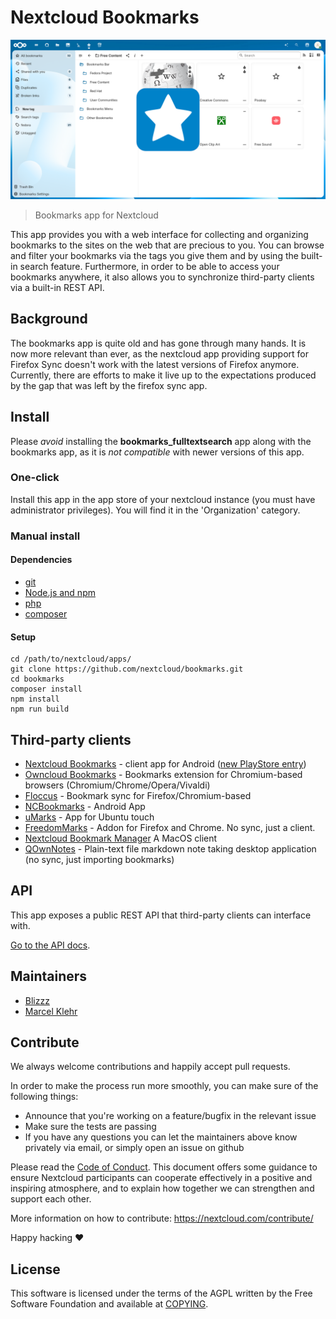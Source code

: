 # Nextcloud Bookmarks

![](https://github.com/nextcloud/bookmarks/raw/master/screenshots/Bookmarks.png)

> Bookmarks app for Nextcloud

This app provides you with a web interface for collecting and organizing bookmarks to the sites on the web that are precious to you. You can browse and filter your bookmarks via the tags you give them and by using the built-in search feature. Furthermore, in order to be able to access your bookmarks anywhere, it also allows you to synchronize third-party clients via a built-in REST API.

## Background

The bookmarks app is quite old and has gone through many hands. It is now more relevant than ever, as the nextcloud app providing support for Firefox Sync doesn't work with the latest versions of Firefox anymore. Currently, there are efforts to make it live up to the expectations produced by the gap that was left by the firefox sync app.

## Install

Please _avoid_ installing the **bookmarks_fulltextsearch** app along with the bookmarks app, as it is _not compatible_ with newer versions of this app.

### One-click

Install this app in the app store of your nextcloud instance (you must have administrator privileges). You will find it in the 'Organization' category.

### Manual install

#### Dependencies

- [git](https://git-scm.org/)
- [Node.js and npm](https://nodejs.org/)
- [php](https://php.net/)
- [composer](https://getcompoert.org/)

#### Setup

```
cd /path/to/nextcloud/apps/
git clone https://github.com/nextcloud/bookmarks.git
cd bookmarks
composer install
npm install
npm run build
```

## Third-party clients

- [Nextcloud Bookmarks](https://gitlab.com/bisada/OCBookmarks) - client app for Android ([new PlayStore entry](https://play.google.com/store/apps/details?id=org.bisw.nxbookmarks))
- [Owncloud Bookmarks](https://chrome.google.com/webstore/detail/owncloud-bookmarks/eomolhpeokmbnincelpkagpapjpeeckc?hl=de) - Bookmarks extension for Chromium-based browsers (Chromium/Chrome/Opera/Vivaldi)
- [Floccus](https://github.com/marcelklehr/floccus) - Bookmark sync for Firefox/Chromium-based
- [NCBookmarks](https://github.com/lenchan139/NCBookmark) - Android App
- [uMarks](https://uappexplorer.com/app/umarks.ernesst) - App for Ubuntu touch
- [FreedomMarks](https://github.com/damko/freedommarks-browser-webextension) - Addon for Firefox and Chrome. No sync, just a client.
- [Nextcloud Bookmark Manager](https://www.midwinter-dg.com/mac-apps/nextcloud-bookmark-manager.html) A MacOS client
- [QOwnNotes](https://www.qownnotes.org/) - Plain-text file markdown note taking desktop application (no sync, just importing bookmarks)

## API

This app exposes a public REST API that third-party clients can interface with.

[Go to the API docs](./API.md).

## Maintainers

- [Blizzz](https://github.com/Blizzz)
- [Marcel Klehr](https://github.com/marcelklehr)

## Contribute

We always welcome contributions and happily accept pull requests.

In order to make the process run more smoothly, you can make sure of the following things:

- Announce that you're working on a feature/bugfix in the relevant issue
- Make sure the tests are passing
- If you have any questions you can let the maintainers above know privately via email, or simply open an issue on github

Please read the [Code of Conduct](https://nextcloud.com/community/code-of-conduct/). This document offers some guidance to ensure Nextcloud participants can cooperate effectively in a positive and inspiring atmosphere, and to explain how together we can strengthen and support each other.

More information on how to contribute: https://nextcloud.com/contribute/

Happy hacking :heart:

## License

This software is licensed under the terms of the AGPL written by the Free Software Foundation and available at [COPYING](./COPYING).
